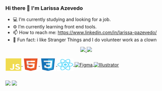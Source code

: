 ### Hi there 👋 I'm Larissa Azevedo


- 💻 I’m currently studying and looking for a job.
- ⚙️ I’m currently learning front end tools.
- 📫 How to reach me: https://www.linkedin.com/in/larissa-pazevedo/
- 👻 Fun fact: i like Stranger Things and I do volunteer work as a clown 

<div align="center">
  <a href="https://github.com/larissaazeved0">
  <img height="150em" src="https://github-readme-stats.vercel.app/api?username=larissaazeved0&show_icons=true&theme=tokyonight&include_all_commits=true&count_private=true"/>
  <img height="150em" src="https://github-readme-stats.vercel.app/api/top-langs/?username=larissaazeved0&layout=compact&langs_count=7&theme=tokyonight"/>
</div>

<div style="display: inline_block"><br>
  <img align="center" alt="JavaScript" height="40" width="50" src="https://raw.githubusercontent.com/devicons/devicon/master/icons/javascript/javascript-plain.svg">
  <img align="center" alt="HTML" height="40" width="50" src="https://raw.githubusercontent.com/devicons/devicon/master/icons/html5/html5-original.svg">
  <img align="center" alt="CSS" height="40" width="50" src="https://raw.githubusercontent.com/devicons/devicon/master/icons/css3/css3-original.svg">
  <img align="center" alt="React" height="40" width="50" src="https://raw.githubusercontent.com/devicons/devicon/master/icons/react/react-original.svg">
  <img align="center" alt="Figma" height="40" width="50" src="https://cdn.jsdelivr.net/gh/devicons/devicon/icons/figma/figma-original.svg">
  <img align="center" alt="Illustrator" height="40" width="50" src="https://cdn.jsdelivr.net/gh/devicons/devicon/icons/illustrator/illustrator-plain.svg">  
  
</div>
  
  ##
 
<div> 
  
  <a href = "mailto:azevedo.larissa861@gmail.com"><img src="https://img.shields.io/badge/-Gmail-%23333?style=for-the-badge&logo=gmail&logoColor=white" target="_blank"></a>
  <a href="https://www.linkedin.com/in/larissa-pazevedo/" target="_blank"><img src="https://img.shields.io/badge/-LinkedIn-%230077B5?style=for-the-badge&logo=linkedin&logoColor=white" target="_blank"></a> 
 
</div>
